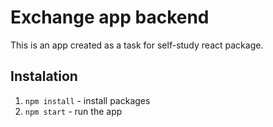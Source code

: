 # Exchange app backend

This is an app created as a task for self-study react package.

## Instalation
1. `npm install` - install packages
2. `npm start` - run the app
